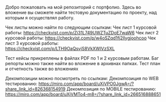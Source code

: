 Добро пожаловать на мой репозиторий с портфолио.
Здесь во вложение вы сможете найти тестовую документацию по проекту, над которым я осуществлял работу.

Чек листы можно найти по следующим ссылкам:
    Чек лист 1 курсовой работы: https://checkvist.com/p/Zi31L749UWZTuZDoE7waW6
    Чек лист 2 курсовой работы: https://checkvist.com/p/w4oSZqd1fj2llygjoohcoo
    Чек лист 3 курсовой работы: https://checkvist.com/p/LTH9OaQsvjS8VkXWlVzSXL

Тест кейсы прикреплены в файлах PDF по 1 и 2 курсовым работам.
Баг репорты можно также найти во вложение в архивнах папках.
Тест план и отчетность также во вложениях

Декомпозиции можно посмотреть по ссылкам:
Декомпозиция по WEB тестированию: https://miro.com/app/board/uXjVPO0JgwA=/?share_link_id=826368154919
Декомпозиция по MOBILE тестированию: https://miro.com/app/board/uXjVMTo4-m8=/?share_link_id=266516888651
